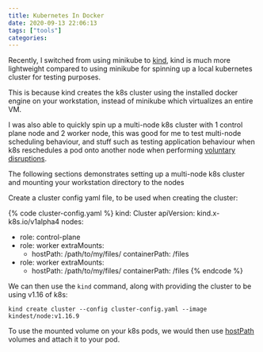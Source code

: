 ```yaml
---
title: Kubernetes In Docker
date: 2020-09-13 22:06:13
tags: ["tools"]
categories:
---
```

Recently, I switched from using minikube to [kind](https://kind.sigs.k8s.io/docs/user/quick-start/), kind is much more lightweight compared to using minikube for spinning up a local kubernetes cluster for testing purposes.

This is because kind creates the k8s cluster using the installed docker engine on your workstation, instead of minikube which virtualizes an entire VM.

I was also able to quickly spin up a multi-node k8s cluster with 1 control plane node and 2 worker node, this was good for me to test multi-node scheduling behaviour, and stuff such as testing application behaviour when k8s reschedules a pod onto another node when performing [voluntary disruptions](https://kind.sigs.k8s.io/docs/user/quick-start/).

The following sections demonstrates setting up a multi-node k8s cluster and mounting your workstation directory to the nodes

Create a cluster config yaml file, to be used when creating the cluster:

{% code cluster-config.yaml %}
kind: Cluster
apiVersion: kind.x-k8s.io/v1alpha4
nodes:
- role: control-plane
- role: worker
  extraMounts:
  - hostPath: /path/to/my/files/
    containerPath: /files
- role: worker
  extraMounts:
  - hostPath: /path/to/my/files/
    containerPath: /files
{% endcode %}

We can then use the ```kind``` command, along with providing the cluster to be using v1.16 of k8s:

```kind create cluster --config cluster-config.yaml --image kindest/node:v1.16.9```

To use the mounted volume on your k8s pods, we would then use [hostPath](https://kubernetes.io/docs/concepts/storage/volumes/#hostpath) volumes and attach it to your pod.
